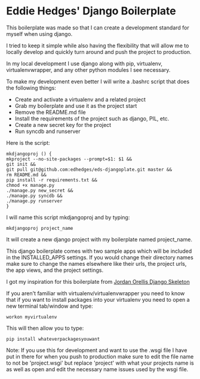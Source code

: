 Eddie Hedges' Django Boilerplate
=========

This boilerplate was made so that I can create a development standard for myself when using django. 

I tried to keep it simple while also having the flexibility that will allow me to locally develop and quickly turn around and push the project to production.

In my local development I use django along with pip, virtualenv, virtualenvwrapper, and any other python modules I see necessary.

To make my development even better I will write a .bashrc script that does the following things:

  - Create and activate a virtualenv and a related project 
  - Grab my boilerplate and use it as the project start
  - Remove the README.md file
  - Install the requirements of the project such as django, PIL, etc.
  - Create a new secret key for the project
  - Run syncdb and runserver

Here is the script:

	mkdjangoproj () {
	mkproject --no-site-packages --prompt=$1: $1 &&
	git init &&
	git pull git@github.com:edhedges/eds-djangoplate.git master &&
	rm README.md &&
	pip install -r requirements.txt &&
	chmod +x manage.py
	./manage.py new_secret &&
	./manage.py syncdb &&
	./manage.py runserver
	}

I will name this script mkdjangoproj and by typing:
    
    mkdjangoproj project_name

It will create a new django project with my boilerplate named project_name.

This django boilerplate comes with two sample apps which will be included in the INSTALLED_APPS settings. If you would change their directory names make sure to change the names elsewhere like their urls, the project urls, the app views, and the project settings.

I got my inspiration for this boilerplate from [Jordan Orellis Django Skeleton](https://github.com/jordanorelli/Django-Skeleton)

If you aren't familiar with virtualenv/virtualenvwrapper you need to know that if you want to install packages into your virtualenv you need to open a new terminal tab/window and type:
	
	workon myvirtualenv

This will then allow you to type:

	pip install whateverpackagesyouwant

Note: If you use this for development and want to use the .wsgi file I have put in there for when you push to production make sure to edit the file name to not be 'project.wsgi' but replace 'project' with what your projects name is as well as open and edit the necessary name issues used by the wsgi file.